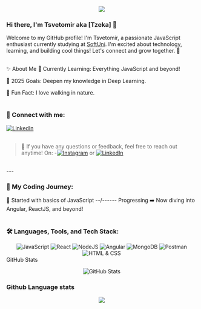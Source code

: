 <p align="center"><img src="https://github.com/TzZeka/imageReadme/blob/main/image.jpg" /></p>



### Hi there, I'm Tsvetomir aka [Tzeka] 👋
Welcome to my GitHub profile! I'm Tsvetomir, a passionate JavaScript enthusiast currently studying at [SoftUni](https://softuni.bg/). I'm excited about technology, learning, and building cool things! Let's connect and grow together. 🚀
</br> 
</br>

✨ About Me
🌱 Currently Learning: Everything JavaScript and beyond!

🎯 2025 Goals: Deepen my knowledge in Deep Learning.

🌿 Fun Fact: I love walking in nature.
</br> 
</br>


### 🤝 Connect with me:

[![LinkedIn](https://img.shields.io/badge/linkedin-%230077B5.svg?style=for-the-badge&logo=linkedin&logoColor=white)](https://www.linkedin.com/in/tsvetomir-genov-b5146b2a5/) 
</br> 
</br>

> 💬 If you have any questions or feedback, feel free to reach out anytime! On:
-[![Instagram](https://img.shields.io/badge/Instagram-E4405F?style=for-the-badge&logo=instagram&logoColor=white)](https://www.instagram.com/tzzeka/) or [![LinkedIn](https://img.shields.io/badge/LinkedIn-%230077B5.svg?style=for-the-badge&logo=linkedin&logoColor=white)](https://www.linkedin.com/in/tsvetomir-genov-b5146b2a5/)  
<br /> 
--- 
<br />

### 🚀 My Coding Journey:
📍 Started with basics of JavaScript --/------
Progressing ➡️ Now diving into Angular, ReactJS, and beyond!
</br>
</br>

### 🛠️ Languages, Tools, and Tech Stack:

<div align="center"> <img src="https://img.shields.io/badge/javascript-%23323330.svg?style=for-the-badge&logo=javascript&logoColor=%23F7DF1E" alt="JavaScript" /> <img src="https://img.shields.io/badge/react-%2320232a.svg?style=for-the-badge&logo=react&logoColor=%2361DAFB" alt="React" /> <img src="https://img.shields.io/badge/node.js-6DA55F?style=for-the-badge&logo=node.js&logoColor=white" alt="NodeJS" /> <img src="https://img.shields.io/badge/angular-DD0031?style=for-the-badge&logo=angular&logoColor=white" alt="Angular" /> <img src="https://img.shields.io/badge/mongoDB-%2347A248.svg?style=for-the-badge&logo=mongoDB&logoColor=white" alt="MongoDB" /> <img src="https://img.shields.io/badge/postman-FF6C37?style=for-the-badge&logo=postman&logoColor=white" alt="Postman" /> <img src="https://img.shields.io/badge/html%20%26%20css-%23E34F26.svg?style=for-the-badge&logo=html5&logoColor=white" alt="HTML & CSS" /> </div

### GitHub Stats
<p align="center"> <img src="https://github-readme-stats.vercel.app/api?username=TzZeka&theme=dark&show_icons=true&hide_border=true&count_private=true" alt="GitHub Stats">

### Github Language stats
<p align="center"> <img src="https://github-readme-stats.vercel.app/api/top-langs/?username=TzZeka&theme=dark&show_icons=true&hide_border=true&layout=compact alt="GitHub Language Stats">
